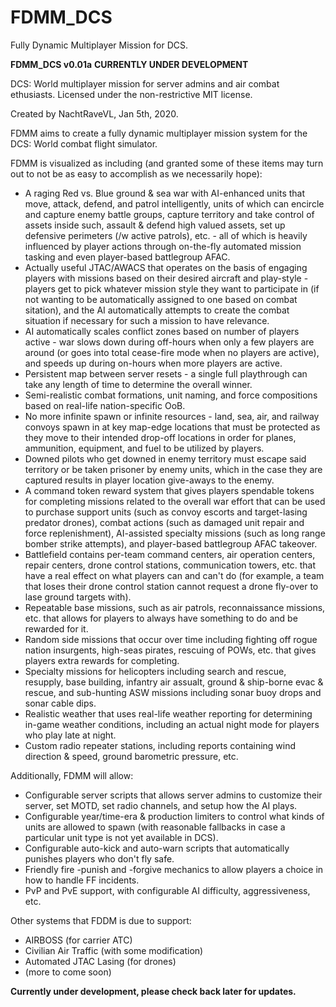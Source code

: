 # FDMM_DCS
Fully Dynamic Multiplayer Mission for DCS.

**FDMM_DCS v0.01a**
**CURRENTLY UNDER DEVELOPMENT**

DCS: World multiplayer mission for server admins and air combat ethusiasts.
Licensed under the non-restrictive MIT license.

Created by NachtRaveVL, Jan 5th, 2020.

FDMM aims to create a fully dynamic multiplayer mission system for the DCS: World combat flight simulator.

FDMM is visualized as including (and granted some of these items may turn out to not be as easy to accomplish as we necessarily hope):
- A raging Red vs. Blue ground & sea war with AI-enhanced units that move, attack, defend, and patrol intelligently, units of which can encircle and capture enemy battle groups, capture territory and take control of assets inside such, assault & defend high valued assets, set up defensive perimeters (/w active patrols), etc. - all of which is heavily influenced by player actions through on-the-fly automated mission tasking and even player-based battlegroup AFAC.
- Actually useful JTAC/AWACS that operates on the basis of engaging players with missions based on their desired aircraft and play-style - players get to pick whatever mission style they want to participate in (if not wanting to be automatically assigned to one based on combat sitation), and the AI automatically attempts to create the combat situation if necessary for such a mission to have relevance.
- AI automatically scales conflict zones based on number of players active - war slows down during off-hours when only a few players are around (or goes into total cease-fire mode when no players are active), and speeds up during on-hours when more players are active.
- Persistent map between server resets - a single full playthrough can take any length of time to determine the overall winner.
- Semi-realistic combat formations, unit naming, and force compositions based on real-life nation-specific OoB.
- No more infinite spawn or infinite resources - land, sea, air, and railway convoys spawn in at key map-edge locations that must be protected as they move to their intended drop-off locations in order for planes, ammunition, equipment, and fuel to be utilized by players.
- Downed pilots who get downed in enemy territory must escape said territory or be taken prisoner by enemy units, which in the case they are captured results in player location give-aways to the enemy.
- A command token reward system that gives players spendable tokens for completing missions related to the overall war effort that can be used to purchase support units (such as convoy escorts and target-lasing predator drones), combat actions (such as damaged unit repair and force replenishment), AI-assisted specialty missions (such as long range bomber strike attempts), and player-based battlegroup AFAC takeover.
- Battlefield contains per-team command centers, air operation centers, repair centers, drone control stations, communication towers, etc. that have a real effect on what players can and can't do (for example, a team that loses their drone control station cannot request a drone fly-over to lase ground targets with).
- Repeatable base missions, such as air patrols, reconnaissance missions, etc. that allows for players to always have something to do and be rewarded for it.
- Random side missions that occur over time including fighting off rogue nation insurgents, high-seas pirates, rescuing of POWs, etc. that gives players extra rewards for completing.
- Specialty missions for helicopters including search and rescue, resupply, base building, infantry air assualt, ground & ship-borne evac & rescue, and sub-hunting ASW missions including sonar buoy drops and sonar cable dips.
- Realistic weather that uses real-life weather reporting for determining in-game weather conditions, including an actual night mode for players who play late at night.
- Custom radio repeater stations, including reports containing wind direction & speed, ground barometric pressure, etc.

Additionally, FDMM will allow:
- Configurable server scripts that allows server admins to customize their server, set MOTD, set radio channels, and setup how the AI plays.
- Configurable year/time-era & production limiters to control what kinds of units are allowed to spawn (with reasonable fallbacks in case a particular unit type is not yet available in DCS).
- Configurable auto-kick and auto-warn scripts that automatically punishes players who don't fly safe.
- Friendly fire -punish and -forgive mechanics to allow players a choice in how to handle FF incidents.
- PvP and PvE support, with configurable AI difficulty, aggressiveness, etc.

Other systems that FDDM is due to support:
- AIRBOSS (for carrier ATC)
- Civilian Air Traffic (with some modification)
- Automated JTAC Lasing (for drones)
- (more to come soon)

**Currently under development, please check back later for updates.**
